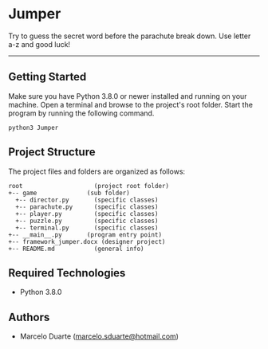 # Jumper
Try to guess the secret word before the parachute break down. Use letter a-z and good luck!

---
## Getting Started
Make sure you have Python 3.8.0 or newer installed and running on your machine. Open a terminal and browse to the project's root folder. Start the program by running the following command.
```
python3 Jumper 
```

## Project Structure
The project files and folders are organized as follows:
```
root                    (project root folder)
+-- game              (sub folder)
  +-- director.py       (specific classes)
  +-- parachute.py      (specific classes)
  +-- player.py         (specific classes)
  +-- puzzle.py         (specific classes)
  +-- terminal.py       (specific classes)
+-- __main__.py       (program entry point)
+-- framework_jumper.docx (designer project)
+-- README.md           (general info)
```

## Required Technologies
* Python 3.8.0

## Authors
* Marcelo Duarte (marcelo.sduarte@hotmail.com)
